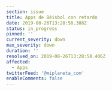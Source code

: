 ```yaml
---
section: issue
title: Apps de Béisbol con retardo
date: 2019-08-26T13:28:58.388Z
status: in_progress
pinned: ''
current_severity: down
max_severity: down
duration: ''
resolved_on: 2019-08-26T13:28:58.406Z
affected:
  - Apps
twitterFeed: '@miplaneta_com'
enableComments: false
---
```


